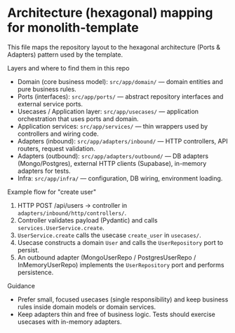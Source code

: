 # Architecture (hexagonal) mapping for monolith-template

This file maps the repository layout to the hexagonal architecture (Ports & Adapters) pattern used by the template.

Layers and where to find them in this repo

- Domain (core business model): `src/app/domain/` — domain entities and pure business rules.
- Ports (interfaces): `src/app/ports/` — abstract repository interfaces and external service ports.
- Usecases / Application layer: `src/app/usecases/` — application orchestration that uses ports and domain.
- Application services: `src/app/services/` — thin wrappers used by controllers and wiring code.
- Adapters (inbound): `src/app/adapters/inbound/` — HTTP controllers, API routers, request validation.
- Adapters (outbound): `src/app/adapters/outbound/` — DB adapters (Mongo/Postgres), external HTTP clients (Supabase), in-memory adapters for tests.
- Infra: `src/app/infra/` — configuration, DB wiring, environment loading.

Example flow for "create user"

1. HTTP POST /api/users -> controller in `adapters/inbound/http/controllers/`.
2. Controller validates payload (Pydantic) and calls `services.UserService.create`.
3. `UserService.create` calls the usecase `create_user` in `usecases/`.
4. Usecase constructs a domain `User` and calls the `UserRepository` port to persist.
5. An outbound adapter (MongoUserRepo / PostgresUserRepo / InMemoryUserRepo) implements the `UserRepository` port and performs persistence.

Guidance
- Prefer small, focused usecases (single responsibility) and keep business rules inside domain models or domain services.
- Keep adapters thin and free of business logic. Tests should exercise usecases with in-memory adapters.
